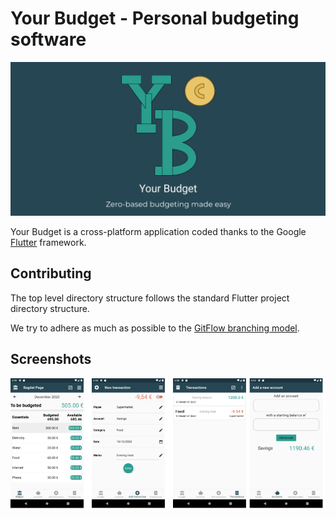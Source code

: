 # Your Budget - Personal budgeting software

![Feature graphic](storeAssets/icons/yb_feature_graphic_1024x500.png)

Your Budget is a cross-platform application coded thanks to the Google [Flutter](https://flutter.dev/) framework.

## Contributing

The top level directory structure follows the standard Flutter project directory structure.

We try to adhere as much as possible to the [GitFlow branching model](https://www.atlassian.com/git/tutorials/comparing-workflows/gitflow-workflow).

## Screenshots

![Screenshots](storeAssets/Screenshots/Screenshots_aligned.png)
